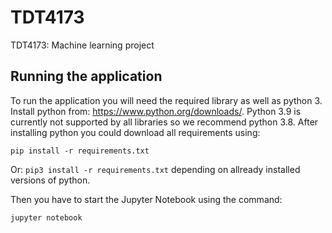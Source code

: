 # TDT4173
TDT4173: Machine learning project


## Running the application
To run the application you will need the required library as well as python 3. Install python from: https://www.python.org/downloads/. Python 3.9 is currently not supported by all libraries so we recommend python 3.8. After installing python you could download all requirements using:

``` pip install -r requirements.txt ``` 

Or: ``` pip3 install -r requirements.txt ``` depending on allready installed versions of python.

Then you have to start the Jupyter Notebook using the command: 

```jupyter notebook ```
